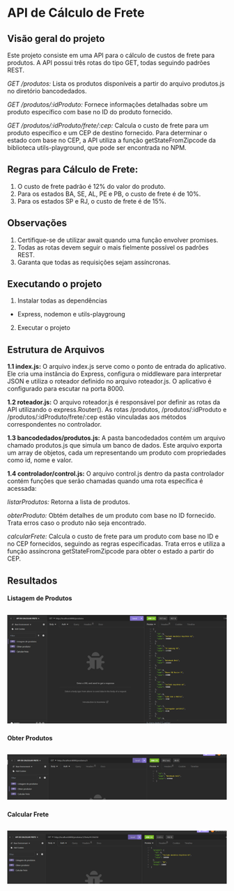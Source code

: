 # API de Cálculo de Frete

## Visão geral do projeto
Este projeto consiste em uma API para o cálculo de custos de frete para produtos. A API possui três rotas do tipo GET, todas seguindo padrões REST.

*GET /produtos:* Lista os produtos disponíveis a partir do arquivo produtos.js no diretório bancodedados.

*GET /produtos/:idProduto:* Fornece informações detalhadas sobre um produto específico com base no ID do produto fornecido.

*GET /produtos/:idProduto/frete/:cep:* Calcula o custo de frete para um produto específico e um CEP de destino fornecido. Para determinar o estado com base no CEP, a API utiliza a função getStateFromZipcode da biblioteca utils-playground, que pode ser encontrada no NPM.

## Regras para Cálculo de Frete:
1) O custo de frete padrão é 12% do valor do produto.
2) Para os estados BA, SE, AL, PE e PB, o custo de frete é de 10%.
3) Para os estados SP e RJ, o custo de frete é de 15%.

## Observações
1) Certifique-se de utilizar await quando uma função envolver promises.
2) Todas as rotas devem seguir o mais fielmente possível os padrões REST.
3) Garanta que todas as requisições sejam assíncronas.

## Executando o projeto
1) Instalar todas as dependências
- Express, nodemon e utils-playgroung
2) Executar o projeto

## Estrutura de Arquivos
**1.1 index.js:** 
O arquivo index.js serve como o ponto de entrada do aplicativo. Ele cria uma instância do Express, configura o middleware para interpretar JSON e utiliza o roteador definido no arquivo roteador.js.
O aplicativo é configurado para escutar na porta 8000.

**1.2 roteador.js:**
O arquivo roteador.js é responsável por definir as rotas da API utilizando o express.Router(). As rotas /produtos, /produtos/:idProduto e /produtos/:idProduto/frete/:cep estão vinculadas aos métodos correspondentes no controlador.

**1.3 bancodedados/produtos.js:**
A pasta bancodedados contém um arquivo chamado produtos.js que simula um banco de dados. Este arquivo exporta um array de objetos, cada um representando um produto com propriedades como id, nome e valor.

**1.4 controlador/control.js:**
O arquivo control.js dentro da pasta controlador contém funções que serão chamadas quando uma rota específica é acessada:

*listarProdutos:* 
Retorna a lista de produtos.

*obterProduto:*
Obtém detalhes de um produto com base no ID fornecido. Trata erros caso o produto não seja encontrado.

*calcularFrete:*
Calcula o custo de frete para um produto com base no ID e no CEP fornecidos, seguindo as regras especificadas. Trata erros e utiliza a função assíncrona getStateFromZipcode para obter o estado a partir do CEP.

## Resultados
#### Listagem de Produtos
## ![Listagem](produtos.png) 

#### Obter Produtos
## ![Obter Produtos](obterProduto.png)

#### Calcular Frete
## ![Calcular Frete](calcularFrete.png)
